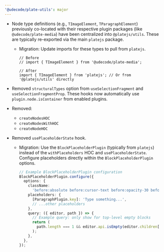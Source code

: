 ```yaml
---
'@udecode/plate-utils': major
---
```


- Node type definitions (e.g., `TImageElement`, `TParagraphElement`) previously co-located with their respective plugin packages (like `@udecode/plate-media`) have been centralized into `@platejs/utils`. These are typically re-exported via the main `platejs` package.

  - Migration: Update imports for these types to pull from `platejs`.

    ```tsx
    // Before
    // import { TImageElement } from '@udecode/plate-media';

    // After
    import { TImageElement } from 'platejs'; // Or from '@platejs/utils' directly
    ```

- Removed `structuralTypes` option from `useSelectionFragment` and `useSelectionFragmentProp`. These hooks now automatically use `plugin.node.isContainer` from enabled plugins.
- Removed:
  - `createNodesHOC`
  - `createNodesWithHOC`
  - `createNodeHOC`
- Removed `usePlaceholderState` hook.
  - Migration: Use the `BlockPlaceholderPlugin` (typically from `platejs`) instead of the `withPlaceholders` HOC and `usePlaceholderState`. Configure placeholders directly within the `BlockPlaceholderPlugin` options.
    ```ts
    // Example BlockPlaceholderPlugin configuration
    BlockPlaceholderPlugin.configure({
      options: {
        className:
          'before:absolute before:cursor-text before:opacity-30 before:content-[attr(placeholder)]',
        placeholders: {
          [ParagraphPlugin.key]: 'Type something...',
          // ...other placeholders
        },
        query: ({ editor, path }) => {
          // Example query: only show for top-level empty blocks
          return (
            path.length === 1 && editor.api.isEmpty(editor.children[path[0]])
          );
        },
      },
    });
    ```
